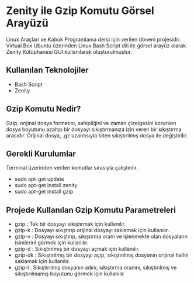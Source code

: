 # Zenity ile Gzip Komutu Görsel Arayüzü

Linux Araçları ve Kabuk Programlama dersi için verilen dönem projesidir.
Virtual Box Ubuntu üzerinden Linux Bash Script dili ile görsel arayüz olarak Zenity Kütüphanesi GUI kullanılarak oluşturulmuştur. 
## Kullanılan Teknolojiler
- Bash Script
- Zenity
## Gzip Komutu Nedir?
Gzip, orijinal dosya formatını, sahipliğini ve zaman çizelgesini korurken dosya boyutunu azaltıp bir dosyayı sıkıştırmanıza izin veren bir sıkıştırma aracıdır. Orijinal dosya, .gz uzantısıyla biten sıkıştırılmış dosya ile değiştirilir.
## Gerekli Kurulumlar
Terminal üzerinden verilen komutlar sırasıyla çalıştırılır.
- sudo apt-get update
- sudo apt-get install zenity
- sudo apt-get install gzip
## Projede Kullanılan Gzip Komutu Parametreleri
- gzip : Tek bir dosyayı sıkıştırmak için kullanılır. 
- gzip-k : Dosyayı sıkıştırıp orijinal dosyayı saklamak için kullanılır.
-	gzip-v : Dosyayı sıkıştırıp, sıkıştırma oranı ve işlenmekte olan dosyaların isimlerini görmek için kullanılır.
-	gzip-d : Sıkıştırılmış bir dosyayı açmak için kullanılır.  
-	gzip-dk : Sıkıştırılmış bir dosyayı açıp, sıkıştırılmış dosyanın orijinal halini saklamak için kullanılır. 
-	gzip-l : Sıkıştırılmış dosyanın adını, sıkıştırma oranını, sıkıştırılmış ve sıkıştırılmamış boyutunu görmek için kullanılır.



